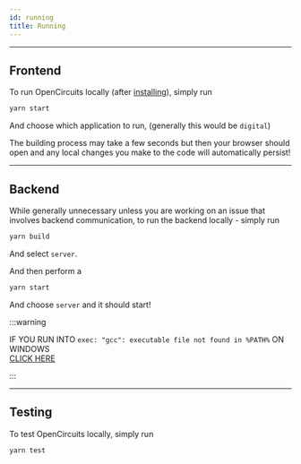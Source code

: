 ```yaml
---
id: running
title: Running
---
```


---

## Frontend

To run OpenCircuits locally (after [installing](/main/gettingstarted/installation)), simply run
```bash
yarn start
```

And choose which application to run, (generally this would be `digital`)

The building process may take a few seconds but then your browser should open and any local changes you make to the code will automatically persist!

---

## Backend

While generally unnecessary unless you are working on an issue that involves backend communication, to run the backend locally - simply run
```bash
yarn build
```

And select `server`.

And then perform a
```bash
yarn start
```

And choose `server` and it should start!

:::warning

IF YOU RUN INTO `exec: "gcc": executable file not found in %PATH%` ON WINDOWS  
[CLICK HERE](https://medium.com/@yaravind/go-sqlite-on-windows-f91ef2dacfe)

:::

---

## Testing

To test OpenCircuits locally, simply run
```bash
yarn test
```
